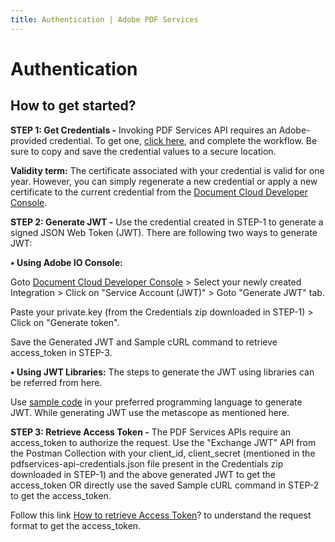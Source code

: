 ```yaml
---
title: Authentication | Adobe PDF Services
---
```

# Authentication

## How to get started?

**STEP 1: Get Credentials -** Invoking PDF Services API requires an Adobe-provided credential. To get one, [click here](https://acrobatservices.adobe.com/dc-integration-creation-app-cdn/main.html?api=pdf-services-api), and complete the workflow. Be sure to copy and save the credential values to a secure location.

**Validity term:** The certificate associated with your credential is valid for one year. However, you can simply regenerate a new credential or apply a new certificate to the current credential from the [Document Cloud Developer Console](https://developer.adobe.com/console/).

**STEP 2: Generate JWT -** Use the credential created in STEP-1 to generate a signed JSON Web Token (JWT). There are following two ways to generate JWT:

**• Using Adobe IO Console:**

Goto [Document Cloud Developer Console](https://developer.adobe.com/console/) > Select your newly created Integration > Click on "Service Account (JWT)" > Goto "Generate JWT" tab.

Paste your private.key (from the Credentials zip downloaded in STEP-1) > Click on "Generate token".

Save the Generated JWT and Sample cURL command to retrieve access_token in STEP-3.

**• Using JWT Libraries:** The steps to generate the JWT using libraries can be referred from here.

Use [sample code](https://developer.adobe.com/developer-console/docs/guides/authentication/JWT/samples/#sample-code) in your preferred programming language to generate JWT. While generating JWT use the metascope as mentioned here.

**STEP 3: Retrieve Access Token -** The PDF Services APIs require an access_token to authorize the request. Use the "Exchange JWT" API from the Postman Collection with your client_id, client_secret (mentioned in the pdfservices-api-credentials.json file present in the Credentials zip downloaded in STEP-1) and the above generated JWT to get the access_token OR directly use the saved Sample cURL command in STEP-2 to get the access_token.

Follow this link [How to retrieve Access Token](https://developer.adobe.com/developer-console/docs/guides/#!AdobeDocs/adobeio-auth/master/JWT/JWT.md#exchanging-jwt-to-retrieve-an-access-token)? to understand the request format to get the access_token.
